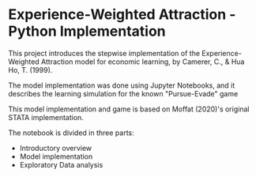 # Experience-Weighted Attraction - Python Implementation

This project introduces the stepwise implementation of the Experience-Weighted Attraction model for economic learning, by Camerer, C., & Hua Ho, T. (1999).

The model implementation was done using Jupyter Notebooks, and it describes the learning simulation for the known "Pursue-Evade" game

This model implementation and game is based on Moffat (2020)'s original STATA implementation. 

The notebook is divided in three parts: 
 - Introductory overview
 - Model implementation
 - Exploratory Data analysis
 
 


